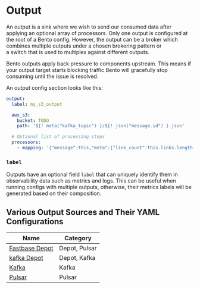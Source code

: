# Output

An output is a sink where we wish to send our consumed data after applying an optional array of processors. Only one output is configured at the root of a Bento config. However, the output can be a broker which combines multiple outputs under a chosen brokering pattern or a switch that is used to multiplex against different outputs. 

Bento outputs apply back pressure to components upstream. This means if your output target starts blocking traffic Bento will gracefully stop consuming until the issue is resolved.

An output config section looks like this:

```yaml
output:
  label: my_s3_output

  aws_s3:
    bucket: TODO
    path: '${! meta("kafka_topic") }/${! json("message.id") }.json'

  # Optional list of processing steps
  processors:
    - mapping: '{"message":this,"meta":{"link_count":this.links.length()}}'
```

### `label`

Outputs have an optional field `label` that can uniquely identify them in observability data such as metrics and logs. This can be useful when running configs with multiple outputs, otherwise, their metrics labels will be generated based on their composition.

## Various Output Sources and Their YAML Configurations

|Name|Category|
|---|---|
|[Fastbase Depot](/resources/stacks/bento/components/output/fastbase_depot/)|Depot, Pulsar|
|[kafka Depot](/resources/stacks/bento/components/output/kafka_depot/)|Depot, Kafka|
|[Kafka](/resources/stacks/bento/components/output/kafka/)|Kafka|
|[Pulsar](/resources/stacks/bento/components/output/pulsar/)|Pulsar|